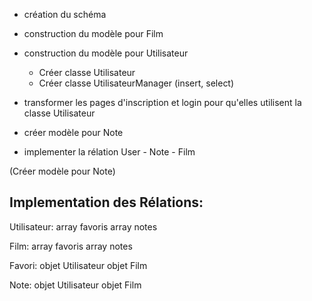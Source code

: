 - création du schéma

- construction du modèle pour Film

- construction du modèle pour Utilisateur
    - Créer classe Utilisateur
    - Créer classe UtilisateurManager (insert, select)

- transformer les pages d'inscription et login pour qu'elles utilisent la classe Utilisateur

- créer modèle pour Note

- implementer la rélation User - Note - Film




(Créer modèle pour Note)

Implementation des Rélations: 
-----------------------------

Utilisateur: 
    array favoris
    array notes

Film: 
    array favoris
    array notes

Favori: 
    objet Utilisateur
    objet Film

Note: 
    objet Utilisateur 
    objet Film
